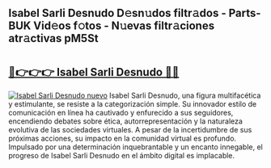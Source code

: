 ## Isabel Sarli Desnudo D𝚎sn𝚞dos filtr𝚊dos - Parts-BUK Vid𝚎os f𝚘tos - N𝚞evas filtr𝚊ciones atr𝚊ctivas pM5St

# <h2><a href="http://mb1ubi.tromn.icu/?c=Isabel+Sarli+Desnudo">🔗👉👉👉 Isabel Sarli Desnudo 🔗🔗</a></h2>

[![Isabel Sarli Desnudo nuevo](https://i.imgur.com/pEAQMta.gif)](http://mb1ubi.tromn.icu/?c=Isabel+Sarli+Desnudo)
Isabel Sarli Desnudo, una figura multifacética y estimulante, se resiste a la categorización simple. Su innovador estilo de comunicación en línea ha cautivado y enfurecido a sus seguidores, encendiendo debates sobre ética, autorrepresentación y la naturaleza evolutiva de las sociedades virtuales. A pesar de la incertidumbre de sus próximas acciones, su impacto en la comunidad virtual es profundo. Impulsado por una determinación inquebrantable y un encanto innegable, el progreso de Isabel Sarli Desnudo en el ámbito digital es implacable.
